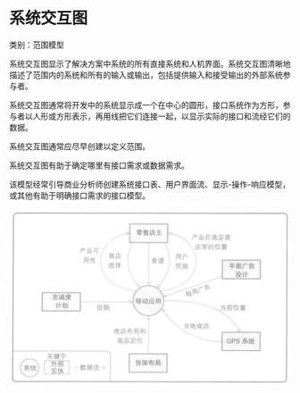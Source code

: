 # 系统交互图

类别：范围模型

系统交互图显示了解决方案中系统的所有直接系统和人机界面。系统交互图清晰地描述了范围内的系统和所有的输入或输出，包括提供输入和接受输出的外部系统参与者。

系统交互图通常将开发中的系统显示成一个在中心的圆形，接口系统作为方形，参与者以人形或方形表示，再用线把它们连接一起，以显示实际的接口和流经它们的数据。

系统交互图通常应尽早创建以定义范围。

系统交互图有助于确定哪里有接口需求或数据需求。

该模型经常引导商业分析师创建系统接口表、用户界面流、显示-操作-响应模型，或其他有助于明确接口需求的接口模型。

![](../../../images/系统交互图.png)